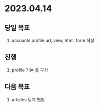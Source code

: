 # 2023.04.14

## 당일 목표
1. accounts profile url, view, html, form 작성

## 진행
1. profile 기본 틀 구성

## 다음 목표
1. articles 팀과 협업